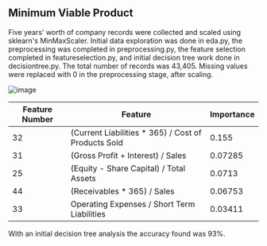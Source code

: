 ## Minimum Viable Product


Five years' worth of company records were collected and scaled using sklearn's MinMaxScaler. Initial data exploration was done in eda.py, the preprocessing was completed in preprocessing.py, the feature selection completed in featureselection.py, and initial decision tree work done in decisiontree.py. 
The total number of records was 43,405. Missing values were replaced with 0 in the preprocessing stage, after scaling. 

![image](https://user-images.githubusercontent.com/71529189/121260334-31647100-c87f-11eb-84a5-bcb4a42f4d5b.png)

| Feature Number | Feature                                     | Importance |
|----------------|---------------------------------------------|------------|
| 32             | (Current Liabilities * 365) / Cost of Products Sold | 0.155      |
| 31             | (Gross Profit + Interest) / Sales  | 0.07285    |
| 25             | (Equity - Share Capital) / Total Assets  | 0.0713     |
| 44             | 	(Receivables * 365) / Sales                | 0.06753    |
| 33             | Operating Expenses / Short Term Liabilities      | 0.03411    |

With an initial decision tree analysis the accuracy found was 93%. 
